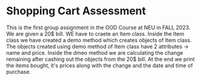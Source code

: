 # Shopping Cart Assessment
This is the first group assignment in the OOD Course at NEU in FALL 2023.
We are given a 20$ bill.
WE have to craete an Item class.
Inside the Item class we have created a demo method which creates objects of Item class.
The objects created using demo method of Item class have 2 attributes -> name and price.
Inside the dmeo method we are calculating the change remaining after cashing out the objects from the 20$ bill.
At the end we print the items bought, it's prices along with the change and the date and time of purchase.
